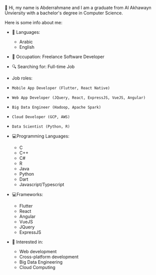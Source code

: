 👋 Hi, my name is Abderrahmane and I am a graduate from
Al Akhawayn Unviersity with a bachelor's degree in 
Computer Science.
  
Here is some info about me:

- 📕 Languages:
  - Arabic
  - English
  
- 💼 Occupation: Freelance Software Developer
- 🔍 Searching for: Full-time Job
-   Job roles:
-     Mobile App Developer (Flutter, React Native)
-     Web App Developer (JQuery, React, ExpressJS, VueJS, Angular)
-     Big Data Engineer (Hadoop, Apache Spark)
-     Cloud Developer (GCP, AWS)
-     Data Scientist (Python, R)

- 💻Programming Languages:
  - C
  - C++
  - C#
  - R
  - Java
  - Python
  - Dart
  - Javascript/Typescript

- 💻Frameworks:
  - Flutter
  - React
  - Angular
  - VueJS
  - JQuery
  - ExpressJS
  
- 👀 Interested in:
  - Web development
  - Cross-platform development
  - Big Data Engineering
  - Cloud Computing
